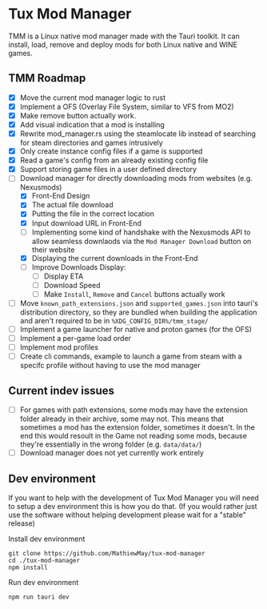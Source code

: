 # Tux Mod Manager
TMM is a Linux native mod manager made with the Tauri toolkit. It can install, load, remove and deploy mods for both Linux native and WINE games.

## TMM Roadmap
- [x] Move the current mod manager logic to rust
- [x] Implement a OFS (Overlay File System, similar to VFS from MO2)
- [x] Make remove button actually work.
- [x] Add visual indication that a mod is installing
- [x] Rewrite mod_manager.rs using the steamlocate lib instead of searching for steam directories and games intrusively
- [x] Only create instance config files if a game is supported
- [x] Read a game's config from an already existing config file
- [x] Support storing game files in a user defined directory
- [ ] Download manager for directly downloading mods from websites (e.g. Nexusmods)
    - [x] Front-End Design
    - [x] The actual file download
    - [x] Putting the file in the correct location
    - [x] Input download URL in Front-End
    - [ ] Implementing some kind of handshake with the Nexusmods API to allow seamless downlaods via the `Mod Manager Download` button on their website
    - [x] Displaying the current downloads in the Front-End
    - [ ] Improve Downloads Display:
        - [ ] Display ETA
        - [ ] Download Speed
        - [ ] Make `Install`, `Remove` and `Cancel` buttons actually work
- [ ] Move `known_path_extensions.json` and `supported_games.json` into tauri's distribution directory, so they are bundled when building the application and aren't required to be in `%XDG_CONFIG_DIR%/tmm_stage/` 
- [ ] Implement a game launcher for native and proton games (for the OFS)
- [ ] Implement a per-game load order
- [ ] Implement mod profiles
- [ ] Create cli commands, example to launch a game from steam with a specifc profile without having to use the mod manager

## Current indev issues
- [ ] For games with path extensions, some mods may have the extension folder already in their archive, some may not. This means that sometimes a mod has the extension folder, sometimes it doesn't. In the end this would resoult in the Game not reading some mods, because they're essentially in the wrong folder (e.g. `data/data/`)
- [ ] Download manager does not yet currently work entirely

## Dev environment
If you want to help with the development of Tux Mod Manager you will need to setup a dev environment this is how you do that.
(If you would rather just use the software without helping development please wait for a "stable" release)

Install dev environment
```
git clone https://github.com/MathiewMay/tux-mod-manager
cd ./tux-mod-manager
npm install
```

Run dev environment
```
npm run tauri dev
```
